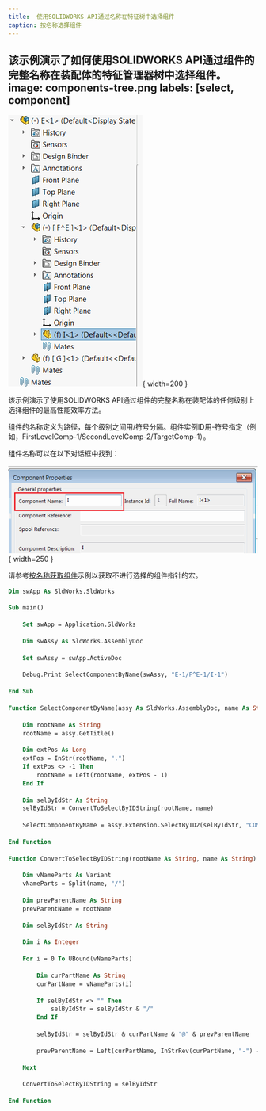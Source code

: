 ```yaml
---
title:  使用SOLIDWORKS API通过名称在特征树中选择组件
caption: 按名称选择组件
---
```

 该示例演示了如何使用SOLIDWORKS API通过组件的完整名称在装配体的特征管理器树中选择组件。
image: components-tree.png
labels: [select, component]
---
![组件的多级树结构](components-tree.png){ width=200 }

该示例演示了使用SOLIDWORKS API通过组件的完整名称在装配体的任何级别上选择组件的最高性能效率方法。

组件的名称定义为路径，每个级别之间用/符号分隔。组件实例ID用-符号指定（例如，FirstLevelComp-1/SecondLevelComp-2/TargetComp-1）。

组件名称可以在以下对话框中找到：

![属性对话框中的组件名称](component-name.png){ width=250 }

请参考[按名称获取组件](/docs/codestack/solidworks-api/document/assembly/components/get-by-name)示例以获取不进行选择的组件指针的宏。

~~~ vb
Dim swApp As SldWorks.SldWorks

Sub main()

    Set swApp = Application.SldWorks
    
    Dim swAssy As SldWorks.AssemblyDoc
    
    Set swAssy = swApp.ActiveDoc

    Debug.Print SelectComponentByName(swAssy, "E-1/F^E-1/I-1")

End Sub

Function SelectComponentByName(assy As SldWorks.AssemblyDoc, name As String) As Boolean
    
    Dim rootName As String
    rootName = assy.GetTitle()
    
    Dim extPos As Long
    extPos = InStr(rootName, ".")
    If extPos <> -1 Then
        rootName = Left(rootName, extPos - 1)
    End If
    
    Dim selByIdStr As String
    selByIdStr = ConvertToSelectByIDString(rootName, name)
    
    SelectComponentByName = assy.Extension.SelectByID2(selByIdStr, "COMPONENT", 0, 0, 0, False, -1, Nothing, swSelectOption_e.swSelectOptionDefault)
    
End Function

Function ConvertToSelectByIDString(rootName As String, name As String) As String

    Dim vNameParts As Variant
    vNameParts = Split(name, "/")
    
    Dim prevParentName As String
    prevParentName = rootName
    
    Dim selByIdStr As String
    
    Dim i As Integer
    
    For i = 0 To UBound(vNameParts)
        
        Dim curPartName As String
        curPartName = vNameParts(i)
        
        If selByIdStr <> "" Then
            selByIdStr = selByIdStr & "/"
        End If
        
        selByIdStr = selByIdStr & curPartName & "@" & prevParentName
        
        prevParentName = Left(curPartName, InStrRev(curPartName, "-") - 1)
        
    Next
    
    ConvertToSelectByIDString = selByIdStr
    
End Function
~~~